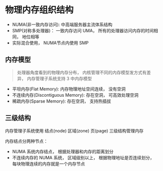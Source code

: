 
# 物理内存组织结构

- NUMA(非一致内存访问): 中高端服务器主流体系结构
- SMP(对称多处理器)： 一致内存访问 UMA， 所有的处理器访问内存的时间相同， 地位相等
- 实际混合使用， NUMA节点内使用 SMP

## 内存模型

> 处理器角度看到的物理内存分布， 内核管理不同的内存模型发方式有差异， 内存管理子系统支持 3 中内存模型

- 平坦内存(Flat Memory): 内存物理地址空间连续， 没有空洞
- 不连续内存(Discontiguous Memory): 存在空洞， 可高效处理空洞
- 稀疏内存(Sparse Memory): 存在空洞， 支持热插拔

## 三级结构

内存管理子系统使用 结点(node) 区域(zone) 页(page) 三级结构管理内存

内存结点分两种节点：
- NUMA 系统内存结点， 根据处理器和内存的距离划分
- 不连续内存的 NUMA 系统， 区域级别以上， 根据物理地址是否连续划分， 每块物理连续的内存就是一个内存节点


